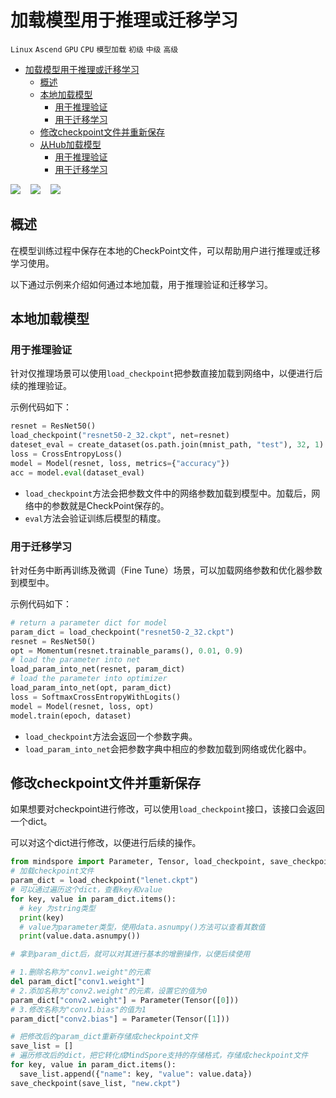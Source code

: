 # 加载模型用于推理或迁移学习

`Linux` `Ascend` `GPU` `CPU` `模型加载` `初级` `中级` `高级`

<!-- TOC -->

- [加载模型用于推理或迁移学习](#加载模型用于推理或迁移学习)
    - [概述](#概述)
    - [本地加载模型](#本地加载模型)
        - [用于推理验证](#用于推理验证)
        - [用于迁移学习](#用于迁移学习)
    - [修改checkpoint文件并重新保存](#修改checkpoint文件并重新保存)
    - [从Hub加载模型](#从hub加载模型)
        - [用于推理验证](#用于推理验证-1)
        - [用于迁移学习](#用于迁移学习-1)

<!-- /TOC -->

<a href="https://gitee.com/mindspore/docs/blob/master/docs/mindspore/programming_guide/source_zh_cn/load_model_for_inference_and_transfer.md" target="_blank"><img src="https://gitee.com/mindspore/docs/raw/master/resource/_static/logo_source.png"></a>
&nbsp;&nbsp;
<a href="https://obs.dualstack.cn-north-4.myhuaweicloud.com/mindspore-website/notebook/master/notebook/mindspore_load_model_for_inference_and_transfer.ipynb"><img src="https://gitee.com/mindspore/docs/raw/master/resource/_static/logo_notebook.png"></a>
&nbsp;&nbsp;
<a href="https://authoring-modelarts-cnnorth4.huaweicloud.com/console/lab?share-url-b64=aHR0cHM6Ly9vYnMuZHVhbHN0YWNrLmNuLW5vcnRoLTQubXlodWF3ZWljbG91ZC5jb20vbWluZHNwb3JlLXdlYnNpdGUvbm90ZWJvb2svbW9kZWxhcnRzL21pbmRzcG9yZV9sb2FkX21vZGVsX2Zvcl9pbmZlcmVuY2VfYW5kX3RyYW5zZmVyLmlweW5i&imageid=65f636a0-56cf-49df-b941-7d2a07ba8c8c" target="_blank"><img src="https://gitee.com/mindspore/docs/raw/master/resource/_static/logo_modelarts.png"></a>

## 概述

在模型训练过程中保存在本地的CheckPoint文件，可以帮助用户进行推理或迁移学习使用。

以下通过示例来介绍如何通过本地加载，用于推理验证和迁移学习。

## 本地加载模型

### 用于推理验证

针对仅推理场景可以使用`load_checkpoint`把参数直接加载到网络中，以便进行后续的推理验证。

示例代码如下：

```python
resnet = ResNet50()
load_checkpoint("resnet50-2_32.ckpt", net=resnet)
dateset_eval = create_dataset(os.path.join(mnist_path, "test"), 32, 1) # define the test dataset
loss = CrossEntropyLoss()
model = Model(resnet, loss, metrics={"accuracy"})
acc = model.eval(dataset_eval)
```

- `load_checkpoint`方法会把参数文件中的网络参数加载到模型中。加载后，网络中的参数就是CheckPoint保存的。
- `eval`方法会验证训练后模型的精度。

### 用于迁移学习

针对任务中断再训练及微调（Fine Tune）场景，可以加载网络参数和优化器参数到模型中。

示例代码如下：

```python
# return a parameter dict for model
param_dict = load_checkpoint("resnet50-2_32.ckpt")
resnet = ResNet50()
opt = Momentum(resnet.trainable_params(), 0.01, 0.9)
# load the parameter into net
load_param_into_net(resnet, param_dict)
# load the parameter into optimizer
load_param_into_net(opt, param_dict)
loss = SoftmaxCrossEntropyWithLogits()
model = Model(resnet, loss, opt)
model.train(epoch, dataset)
```

- `load_checkpoint`方法会返回一个参数字典。
- `load_param_into_net`会把参数字典中相应的参数加载到网络或优化器中。

## 修改checkpoint文件并重新保存

如果想要对checkpoint进行修改，可以使用`load_checkpoint`接口，该接口会返回一个dict。

可以对这个dict进行修改，以便进行后续的操作。

```python
from mindspore import Parameter, Tensor, load_checkpoint, save_checkpoint
# 加载checkpoint文件
param_dict = load_checkpoint("lenet.ckpt")
# 可以通过遍历这个dict，查看key和value
for key, value in param_dict.items():
  # key 为string类型
  print(key)
  # value为parameter类型，使用data.asnumpy()方法可以查看其数值
  print(value.data.asnumpy())

# 拿到param_dict后，就可以对其进行基本的增删操作，以便后续使用

# 1.删除名称为"conv1.weight"的元素
del param_dict["conv1.weight"]
# 2.添加名称为"conv2.weight"的元素，设置它的值为0
param_dict["conv2.weight"] = Parameter(Tensor([0]))
# 3.修改名称为"conv1.bias"的值为1
param_dict["conv2.bias"] = Parameter(Tensor([1]))

# 把修改后的param_dict重新存储成checkpoint文件
save_list = []
# 遍历修改后的dict，把它转化成MindSpore支持的存储格式，存储成checkpoint文件
for key, value in param_dict.items():
  save_list.append({"name": key, "value": value.data})
save_checkpoint(save_list, "new.ckpt")
```
